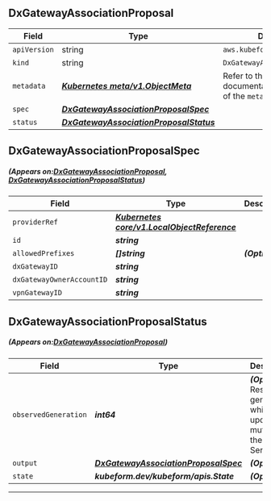 ## DxGatewayAssociationProposal
| Field | Type | Description |
| ------ | ----- | ----------- |
| `apiVersion` | string | `aws.kubeform.com/v1alpha1` |
|    `kind` | string | `DxGatewayAssociationProposal` |
| `metadata` | ***[Kubernetes meta/v1.ObjectMeta](https://kubernetes.io/docs/reference/generated/kubernetes-api/v1.13/#objectmeta-v1-meta)***|Refer to the Kubernetes API documentation for the fields of the `metadata` field.|
| `spec` | ***[DxGatewayAssociationProposalSpec](#DxGatewayAssociationProposalSpec)***||
| `status` | ***[DxGatewayAssociationProposalStatus](#DxGatewayAssociationProposalStatus)***||
## DxGatewayAssociationProposalSpec
##### (Appears on:[DxGatewayAssociationProposal](#DxGatewayAssociationProposal), [DxGatewayAssociationProposalStatus](#DxGatewayAssociationProposalStatus))
| Field | Type | Description |
| ------ | ----- | ----------- |
| `providerRef` | ***[Kubernetes core/v1.LocalObjectReference](https://kubernetes.io/docs/reference/generated/kubernetes-api/v1.13/#localobjectreference-v1-core)***||
| `id` | ***string***||
| `allowedPrefixes` | ***[]string***| ***(Optional)*** |
| `dxGatewayID` | ***string***||
| `dxGatewayOwnerAccountID` | ***string***||
| `vpnGatewayID` | ***string***||
## DxGatewayAssociationProposalStatus
##### (Appears on:[DxGatewayAssociationProposal](#DxGatewayAssociationProposal))
| Field | Type | Description |
| ------ | ----- | ----------- |
| `observedGeneration` | ***int64***| ***(Optional)*** Resource generation, which is updated on mutation by the API Server.|
| `output` | ***[DxGatewayAssociationProposalSpec](#DxGatewayAssociationProposalSpec)***| ***(Optional)*** |
| `state` | ***kubeform.dev/kubeform/apis.State***| ***(Optional)*** |
---

